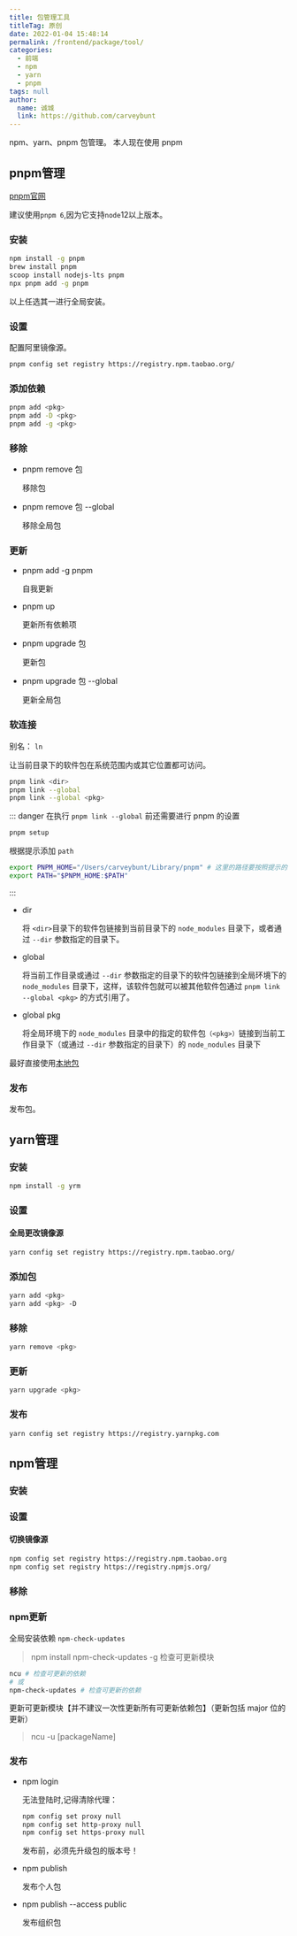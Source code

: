 ```yaml
---
title: 包管理工具
titleTag: 原创
date: 2022-01-04 15:48:14
permalink: /frontend/package/tool/
categories: 
  - 前端
  - npm
  - yarn
  - pnpm
tags: null
author: 
  name: 诚城
  link: https://github.com/carveybunt
---
```

npm、yarn、pnpm 包管理。 本人现在使用 pnpm

## pnpm管理

[pnpm官网](https://pnpm.io/installation)

建议使用`pnpm 6`,因为它支持`node`12以上版本。

### 安装

```bash
npm install -g pnpm
brew install pnpm
scoop install nodejs-lts pnpm
npx pnpm add -g pnpm
```

以上任选其一进行全局安装。

### 设置

配置阿里镜像源。

```bash
pnpm config set registry https://registry.npm.taobao.org/
```

### 添加依赖

```bash
pnpm add <pkg> 
pnpm add -D <pkg>
pnpm add -g <pkg>
```

### 移除

* pnpm remove 包
  
  移除包
* pnpm remove 包 --global
  
  移除全局包

### 更新

* pnpm add -g pnpm

  自我更新

* pnpm up
  
  更新所有依赖项

* pnpm upgrade 包
  
  更新包
* pnpm upgrade 包 --global
  
  更新全局包

### 软连接

别名： `ln`

让当前目录下的软件包在系统范围内或其它位置都可访问。

```sh
pnpm link <dir> 
pnpm link --global
pnpm link --global <pkg>
```

::: danger
在执行 `pnpm link --global` 前还需要进行 pnpm 的设置

```sh
pnpm setup 
```

根据提示添加 `path`

```sh
export PNPM_HOME="/Users/carveybunt/Library/pnpm" # 这里的路径要按照提示的来设置
export PATH="$PNPM_HOME:$PATH" 
```

:::

* dir
  
  将 `<dir>`目录下的软件包链接到当前目录下的 `node_modules` 目录下，或者通过 `--dir` 参数指定的目录下。

* global
  
  将当前工作目录或通过 `--dir` 参数指定的目录下的软件包链接到全局环境下的 `node_modules` 目录下，这样，该软件包就可以被其他软件包通过 `pnpm link --global <pkg>` 的方式引用了。

* global pkg

  将全局环境下的 `node_modules` 目录中的指定的软件包`（<pkg>）`链接到当前工作目录下（或通过 `--dir` 参数指定的目录下）的 `node_nodules` 目录下

最好直接使用[本地包](03.本地包.md)

### 发布

发布包。

## yarn管理

### 安装

```bash
npm install -g yrm
```

### 设置

#### 全局更改镜像源

```bash
yarn config set registry https://registry.npm.taobao.org/
```

### 添加包

```bash
yarn add <pkg>
yarn add <pkg> -D
```

### 移除

```bash
yarn remove <pkg>
```

### 更新

```bash
yarn upgrade <pkg>
```

### 发布

```bash
yarn config set registry https://registry.yarnpkg.com
```

## npm管理

### 安装

### 设置

#### 切换镜像源

```bash
npm config set registry https://registry.npm.taobao.org
npm config set registry https://registry.npmjs.org/
```

### 移除

### npm更新

全局安装依赖 `npm-check-updates`
> npm install npm-check-updates -g
检查可更新模块

```sh
ncu # 检查可更新的依赖
# 或
npm-check-updates # 检查可更新的依赖
```

更新可更新模块【并不建议一次性更新所有可更新依赖包】（更新包括 major 位的更新）
> ncu -u [packageName]

### 发布

* npm login
  
  无法登陆时,记得清除代理：
    ```bash
    npm config set proxy null
    npm config set http-proxy null
    npm config set https-proxy null
    ```
  
  发布前，必须先升级包的版本号！
* npm publish

    发布个人包
* npm publish --access public
  
    发布组织包